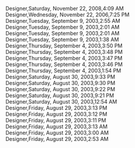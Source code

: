 ﻿Designer,Saturday, November 22, 2008,4:09 AM  Designer,Wednesday, November 22, 2006,7:25 PM  Designer,Tuesday, September 9, 2003,2:55 AM  Designer,Tuesday, September 9, 2003,2:01 AM  Designer,Tuesday, September 9, 2003,2:01 AM  Designer,Tuesday, September 9, 2003,1:38 AM  Designer,Thursday, September 4, 2003,3:50 PM  Designer,Thursday, September 4, 2003,3:48 PM  Designer,Thursday, September 4, 2003,3:47 PM  Designer,Thursday, September 4, 2003,3:46 PM  Designer,Thursday, September 4, 2003,1:54 PM  Designer,Saturday, August 30, 2003,9:33 PM  Designer,Saturday, August 30, 2003,9:30 PM  Designer,Saturday, August 30, 2003,9:22 PM  Designer,Saturday, August 30, 2003,9:21 PM  Designer,Saturday, August 30, 2003,12:54 AM  Designer,Friday, August 29, 2003,3:13 PM  Designer,Friday, August 29, 2003,3:12 PM  Designer,Friday, August 29, 2003,3:11 PM  Designer,Friday, August 29, 2003,3:13 AM  Designer,Friday, August 29, 2003,3:00 AM  Designer,Friday, August 29, 2003,2:53 AM